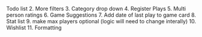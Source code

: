 Todo list
2. More filters
3. Category drop down 
4. Register Plays 
5. Multi person ratings 
6. Game Suggestions
7. Add date of last play to game card
8. Stat list
9. make max players optional (logic will need to change interally)
10. Wishlist
11. Formatting
